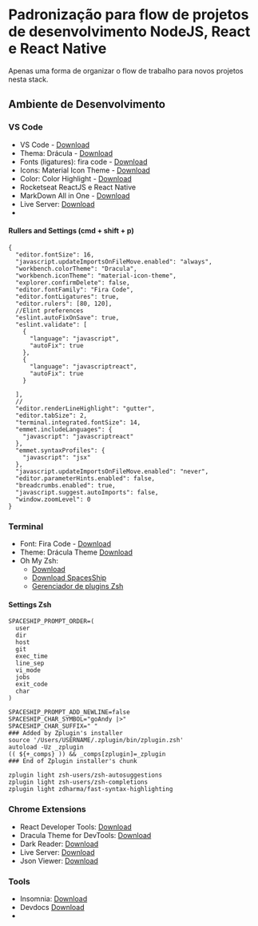 # Padronização para flow de projetos de desenvolvimento NodeJS, React e React Native

Apenas uma forma de organizar o flow de trabalho para novos projetos nesta stack.

## Ambiente de Desenvolvimento

### VS Code

- VS Code - [Download](https://code.visualstudio.com/download)
- Thema: Drácula - [Download](https://draculatheme.com/visual-studio/)
- Fonts (ligatures): fira code - [Download](https://github.com/tonsky/FiraCode)
- Icons: Material Icon Theme - [Download](https://marketplace.visualstudio.com/items?itemName=PKief.material-icon-theme)
- Color: Color Highlight - [Download](https://marketplace.visualstudio.com/items?itemName=naumovs.color-highlight)
- Rocketseat ReactJS e React Native
- MarkDown All in One - [Download](https://marketplace.visualstudio.com/items?itemName=yzhang.markdown-all-in-one)
- Live Server: [Download](https://marketplace.visualstudio.com/items?itemName=yzhang.markdown-all-in-one)
- 

#### Rullers and Settings (cmd + shift + p)

```
{
  "editor.fontSize": 16,
  "javascript.updateImportsOnFileMove.enabled": "always",
  "workbench.colorTheme": "Dracula",
  "workbench.iconTheme": "material-icon-theme",
  "explorer.confirmDelete": false,
  "editor.fontFamily": "Fira Code",
  "editor.fontLigatures": true,
  "editor.rulers": [80, 120],
  //Elint preferences
  "eslint.autoFixOnSave": true,
  "eslint.validate": [
    {
      "language": "javascript",
      "autoFix": true
    },
    {
      "language": "javascriptreact",
      "autoFix": true
    }
    
  ],
  //
  "editor.renderLineHighlight": "gutter",
  "editor.tabSize": 2,
  "terminal.integrated.fontSize": 14,
  "emmet.includeLanguages": {
    "javascript": "javascriptreact"
  },
  "emmet.syntaxProfiles": {
    "javascript": "jsx"
  },
  "javascript.updateImportsOnFileMove.enabled": "never",
  "editor.parameterHints.enabled": false,
  "breadcrumbs.enabled": true,
  "javascript.suggest.autoImports": false,
  "window.zoomLevel": 0
}

```
### Terminal

- Font: Fira Code - [Download](https://github.com/tonsky/FiraCode)
- Theme: Drácula Theme [Download](https://draculatheme.com/terminal/)
- Oh My Zsh: 
  - [Download](https://ohmyz.sh/)
  - [Download SpacesShip](https://github.com/denysdovhan/spaceship-prompt)
  - [Gerenciador de plugins Zsh](https://github.com/zdharma/zplugin)

#### Settings Zsh

```
SPACESHIP_PROMPT_ORDER=(
  user
  dir
  host
  git
  exec_time
  line_sep
  vi_mode
  jobs
  exit_code
  char
)

SPACESHIP_PROMPT_ADD_NEWLINE=false
SPACESHIP_CHAR_SYMBOL="goAndy |>"
SPACESHIP_CHAR_SUFFIX=" "
### Added by Zplugin's installer
source '/Users/USERNAME/.zplugin/bin/zplugin.zsh'
autoload -Uz _zplugin
(( ${+_comps} )) && _comps[zplugin]=_zplugin
### End of Zplugin installer's chunk

zplugin light zsh-users/zsh-autosuggestions
zplugin light zsh-users/zsh-completions
zplugin light zdharma/fast-syntax-highlighting
```
### Chrome Extensions

- React Developer Tools: [Download](https://chrome.google.com/webstore/detail/react-developer-tools/fmkadmapgofadopljbjfkapdkoienihi)
- Dracula Theme for DevTools: [Download](https://chrome.google.com/webstore/detail/dracula-theme-for-devtool/gedipeckgflanbhlcglokjjacilfidda?hl=pt-BR&)
- Dark Reader: [Download](https://chrome.google.com/webstore/detail/dark-reader/eimadpbcbfnmbkopoojfekhnkhdbieeh?hl=pt-BR)
- Live Server: [Download](https://chrome.google.com/webstore/detail/live-server-web-extension/fiegdmejfepffgpnejdinekhfieaogmj)
- Json Viewer: [Download](https://github.com/tulios/json-viewer)

### Tools
- Insomnia: [Download](https://insomnia.rest/download/)
- Devdocs [Download](https://devdocs.egoist.moe/)
- 